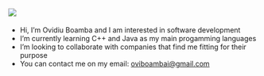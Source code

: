 <h1> <img src = "https://media0.giphy.com/media/qgQUggAC3Pfv687qPC/giphy.gif?cid=ecf05e47f9nflfngxluosshu4mj253im0zfm3w799y4bcm5m&rid=giphy.gif&ct=g"> </h1>



-  Hi, I’m Ovidiu Boamba and I am interested in software development
-  I’m currently learning C++ and Java as my main progamming languages
-  I’m looking to collaborate with companies that find me fitting for their purpose
-  You can contact me on my email: oviboambai@gmail.com

